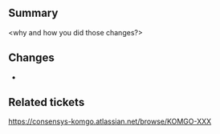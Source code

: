 ## Summary

<why and how you did those changes?>

## Changes

* <what you changed>

## Related tickets

https://consensys-komgo.atlassian.net/browse/KOMGO-XXX

